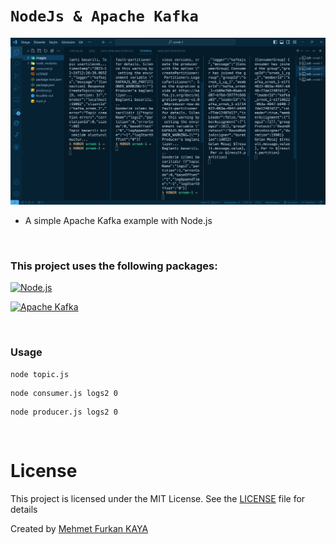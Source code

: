 # `NodeJs & Apache Kafka`

<div align="center">
    <img src="./images/kafka.png" alt="Apache-Kafka">
</div>

- A simple Apache Kafka example with Node.js

<br>

### This project uses the following packages:

[![Node.js](https://img.shields.io/badge/node.js-20.9-000?style=for-the-badge&logo=node.js&logoColor=white&color=339933)](https://nodejs.org/)

[![Apache Kafka](https://img.shields.io/badge/Apache%20Kafka-7.4-000?style=for-the-badge&logo=apachekafka&logoColor=white&color=231F20)](https://kafka.apache.org/)

<br>

### Usage

```bsh
node topic.js
```

```bsh
node consumer.js logs2 0
```

```bsh
node producer.js logs2 0
```

<br>

# License

This project is licensed under the MIT License. See the [LICENSE](LICENSE) file for details

Created by [Mehmet Furkan KAYA](https://www.linkedin.com/in/mehmet-furkan-kaya/)
